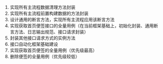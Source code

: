 1. 实现所有主流程数据清理方法封装
2. 实现所有主流程前置构建数据的方法封装
3. 设计通用的断言方法，实现所有主流程应用该断言方法
4. 实现获取首页便签接口的全量用例（在当前框架基础上，初始化封装、通用断言方法、日志输出规范、接口请求封装）
5. 封装其他接口请求方式的实例方法
6. 接口自动化框架基础建设
7. 实现获取首页便签的全量用例（优先级最高）
8. 删除便签的全量用例（优先级较低）





